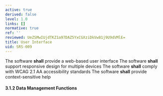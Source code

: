 ```yaml
---
active: true
derived: false
level: 1.0
links: []
normative: true
ref: ''
reviewed: UeZSMwIUjdTKZ1a97DAZ5YxCGXziDkVw81j9U9dVMlE=
title: User Interface
uid: SRS-009
---
```


The software **shall** provide a web-based user interface
The software **shall** support responsive design for multiple devices
The software **shall** comply with WCAG 2.1 AA accessibility standards
The software **shall** provide context-sensitive help

#### 3.1.2 Data Management Functions
